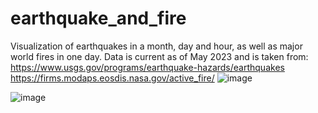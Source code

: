 ﻿# earthquake_and_fire
Visualization of earthquakes in a month, day and hour, as well as major world fires in one day. Data is current as of May 2023 and is taken from:
https://www.usgs.gov/programs/earthquake-hazards/earthquakes
https://firms.modaps.eosdis.nasa.gov/active_fire/
![image](https://github.com/Nerobite/earthquake_and_fire/assets/130888872/28d0131a-396f-4f32-946a-22b671ad4004)

![image](https://github.com/Nerobite/earthquake_and_fire/assets/130888872/8b40139f-be75-4901-875b-eb066149392a)
